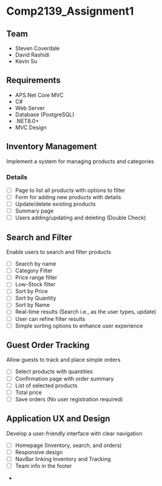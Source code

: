 # Comp2139_Assignment1

## Team
- Steven Coverdale
- David Rashidi
- Kevin Su

## Requirements
- APS.Net Core MVC
- C#
- Web Server
- Database (PostgreSQL)
- .NET8.0+
- MVC Design

## Inventory Management
Implement a system for managing products and categories

### Details
- [ ] Page to list all products with options to filter
- [ ] Form for adding new products with details
- [ ] Update/delete existing products
- [ ] Summary page
- [ ] Users adding/updating and deleting (Double Check)

## Search and Filter
Enable users to search and filter products

- [ ] Search by name
- [ ] Category Filter
- [ ] Price range filter
- [ ] Low-Stock filter
- [ ] Sort by Price
- [ ] Sort by Quantity
- [ ] Sort by Name
- [ ] Real-time results (Search i.e., as the user types, update)
- [ ] User can refine filter results
- [ ] Simple sorting options to enhance user experience

## Guest Order Tracking
Allow guests to track and place simple orders

- [ ] Select products with quantities
- [ ] Confirmation page with order summary
- [ ] List of selected products
- [ ] Total price
- [ ] Save orders (No user registration required)

## Application UX and Design
Develop a user-friendly interface with clear navigation

- [ ] Homepage (Inventory, search, and orders)
- [ ] Responsive design
- [ ] NavBar linking Inventory and Tracking
- [ ] Team info in the footer
-
